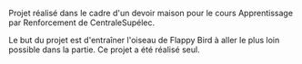 Projet réalisé dans le cadre d'un devoir maison pour le cours Apprentissage par Renforcement de CentraleSupélec. 

Le but du projet est d'entraîner l'oiseau de Flappy Bird à aller le plus loin possible dans la partie. Ce projet a été réalisé seul. 
